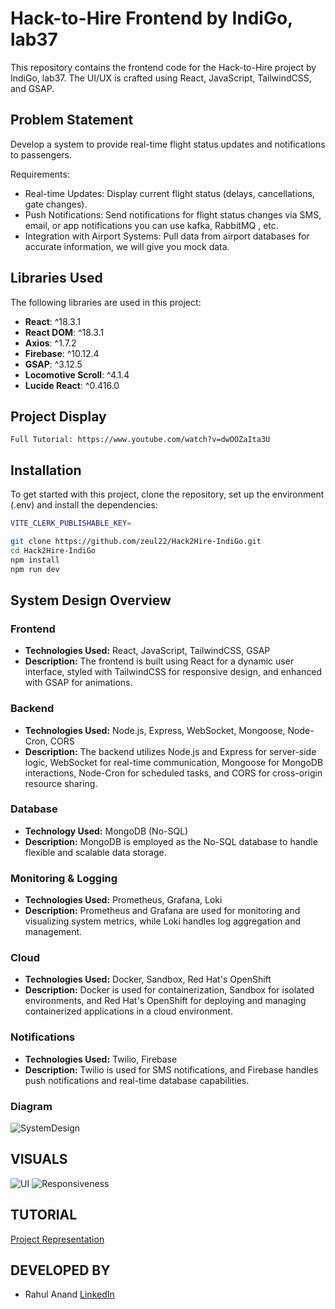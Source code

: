 # Hack-to-Hire Frontend by IndiGo, lab37

This repository contains the frontend code for the Hack-to-Hire project by IndiGo, lab37. The UI/UX is crafted using React, JavaScript, TailwindCSS, and GSAP.

## Problem Statement

Develop a system to provide real-time flight status updates and notifications to passengers.

Requirements:

- Real-time Updates: Display current flight status (delays, cancellations, gate
  changes).
- Push Notifications: Send notifications for flight status changes via SMS, email, or
  app notifications you can use kafka, RabbitMQ , etc.
- Integration with Airport Systems: Pull data from airport databases for accurate
  information, we will give you mock data.

## Libraries Used

The following libraries are used in this project:

- **React**: ^18.3.1
- **React DOM**: ^18.3.1
- **Axios**: ^1.7.2
- **Firebase**: ^10.12.4
- **GSAP**: ^3.12.5
- **Locomotive Scroll**: ^4.1.4
- **Lucide React**: ^0.416.0

## Project Display

```
Full Tutorial: https://www.youtube.com/watch?v=dwOOZaIta3U
```

## Installation

To get started with this project, clone the repository, set up the environment (.env) and install the dependencies:

```bash
VITE_CLERK_PUBLISHABLE_KEY=
```

```bash
git clone https://github.com/zeul22/Hack2Hire-IndiGo.git
cd Hack2Hire-IndiGo
npm install
npm run dev
```

## System Design Overview

### Frontend

- **Technologies Used:** React, JavaScript, TailwindCSS, GSAP
- **Description:** The frontend is built using React for a dynamic user interface, styled with TailwindCSS for responsive design, and enhanced with GSAP for animations.

### Backend

- **Technologies Used:** Node.js, Express, WebSocket, Mongoose, Node-Cron, CORS
- **Description:** The backend utilizes Node.js and Express for server-side logic, WebSocket for real-time communication, Mongoose for MongoDB interactions, Node-Cron for scheduled tasks, and CORS for cross-origin resource sharing.

### Database

- **Technology Used:** MongoDB (No-SQL)
- **Description:** MongoDB is employed as the No-SQL database to handle flexible and scalable data storage.

### Monitoring & Logging

- **Technologies Used:** Prometheus, Grafana, Loki
- **Description:** Prometheus and Grafana are used for monitoring and visualizing system metrics, while Loki handles log aggregation and management.

### Cloud

- **Technologies Used:** Docker, Sandbox, Red Hat's OpenShift
- **Description:** Docker is used for containerization, Sandbox for isolated environments, and Red Hat's OpenShift for deploying and managing containerized applications in a cloud environment.

### Notifications

- **Technologies Used:** Twilio, Firebase
- **Description:** Twilio is used for SMS notifications, and Firebase handles push notifications and real-time database capabilities.

### Diagram
![SystemDesign](https://github.com/user-attachments/assets/c124c26d-cffd-4ecb-b785-ba19617e4c55)


## VISUALS
![UI](https://github.com/user-attachments/assets/4da32237-2500-4cf0-90de-a581955b2f73)
![Responsiveness](https://www.loom.com/share/1e1d3680115d46d295c5fa2025990235?sid=e0a30dec-81bb-4c4c-a5fe-5e4729929143)


## TUTORIAL

[Project Representation](https://www.youtube.com/watch?v=dwOOZaIta3U&t=120s)

## DEVELOPED BY
- Rahul Anand [LinkedIn](https://www.linkedin.com/in/r-ahulanand/)
